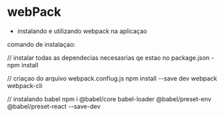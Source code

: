 # webPack

- instalando e utilizando webpack na aplicaçao

comando de instalaçao:

// instalar todas as dependecias necesasrias qe estao no package.json
-npm install

// criaçao do arquivo webpack.confiug.js
npm install --save dev webpack webpack-cli

// instalando babel
npm i @babel/core babel-loader @babel/preset-env @babel/preset-react --save-dev